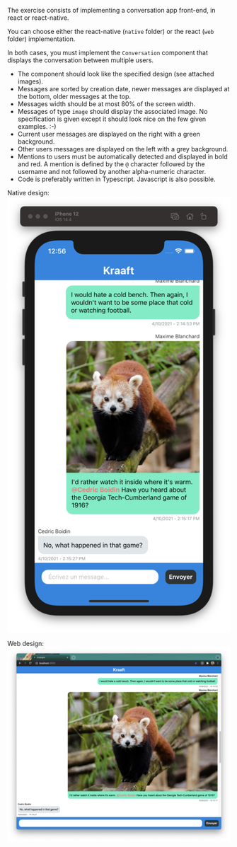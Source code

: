 The exercise consists of implementing a conversation app front-end, in react or react-native.

You can choose either the react-native (`native` folder) or the react (`web` folder) implementation.

In both cases, you must implement the `Conversation` component that displays the conversation between multiple users. 
* The component should look like the specified design (see attached images).
* Messages are sorted by creation date, newer messages are displayed at the bottom, older messages at the top.
* Messages width should be at most 80% of the screen width.
* Messages of type `image` should display the associated image. No specification is given except it should look nice on the few given examples. :-)
* Current user messages are displayed on the right with a green background.
* Other users messages are displayed on the left with a grey background.
* Mentions to users must be automatically detected and displayed in bold and red. A mention is defined by the `@` character followed by the username and not followed by another alpha-numeric character.
* Code is preferably written in Typescript. Javascript is also possible.

Native design:
![](design-native.png)

Web design:
![](design-web.png)